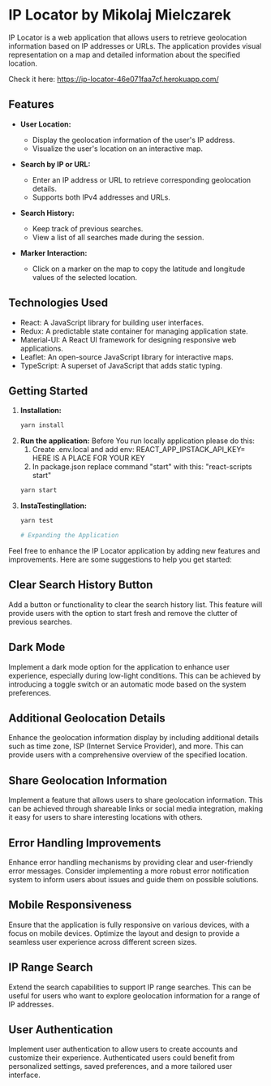 # IP Locator by Mikolaj Mielczarek

IP Locator is a web application that allows users to retrieve geolocation information based on IP addresses or URLs. The application provides visual representation on a map and detailed information about the specified location.

Check it here: https://ip-locator-46e071faa7cf.herokuapp.com/

## Features

- **User Location:**
  - Display the geolocation information of the user's IP address.
  - Visualize the user's location on an interactive map.

- **Search by IP or URL:**
  - Enter an IP address or URL to retrieve corresponding geolocation details.
  - Supports both IPv4 addresses and URLs.

- **Search History:**
  - Keep track of previous searches.
  - View a list of all searches made during the session.

- **Marker Interaction:**
  - Click on a marker on the map to copy the latitude and longitude values of the selected location.

## Technologies Used

- React: A JavaScript library for building user interfaces.
- Redux: A predictable state container for managing application state.
- Material-UI: A React UI framework for designing responsive web applications.
- Leaflet: An open-source JavaScript library for interactive maps.
- TypeScript: A superset of JavaScript that adds static typing.

## Getting Started

1. **Installation:**
   ```bash
   yarn install
2. **Run the application:**
    Before You run locally application please do this:
    1. Create .env.local and add env:
    REACT_APP_IPSTACK_API_KEY= HERE IS A PLACE FOR YOUR KEY
    2. In package.json replace command "start" with this: "react-scripts start"
   ```bash
   yarn start
3. **InstaTestingllation:**
   ```bash
   yarn test

   # Expanding the Application

Feel free to enhance the IP Locator application by adding new features and improvements. Here are some suggestions to help you get started:

## Clear Search History Button

Add a button or functionality to clear the search history list. This feature will provide users with the option to start fresh and remove the clutter of previous searches.

## Dark Mode

Implement a dark mode option for the application to enhance user experience, especially during low-light conditions. This can be achieved by introducing a toggle switch or an automatic mode based on the system preferences.

## Additional Geolocation Details

Enhance the geolocation information display by including additional details such as time zone, ISP (Internet Service Provider), and more. This can provide users with a comprehensive overview of the specified location.

## Share Geolocation Information

Implement a feature that allows users to share geolocation information. This can be achieved through shareable links or social media integration, making it easy for users to share interesting locations with others.

## Error Handling Improvements

Enhance error handling mechanisms by providing clear and user-friendly error messages. Consider implementing a more robust error notification system to inform users about issues and guide them on possible solutions.

## Mobile Responsiveness

Ensure that the application is fully responsive on various devices, with a focus on mobile devices. Optimize the layout and design to provide a seamless user experience across different screen sizes.

## IP Range Search

Extend the search capabilities to support IP range searches. This can be useful for users who want to explore geolocation information for a range of IP addresses.

## User Authentication

Implement user authentication to allow users to create accounts and customize their experience. Authenticated users could benefit from personalized settings, saved preferences, and a more tailored user interface.
